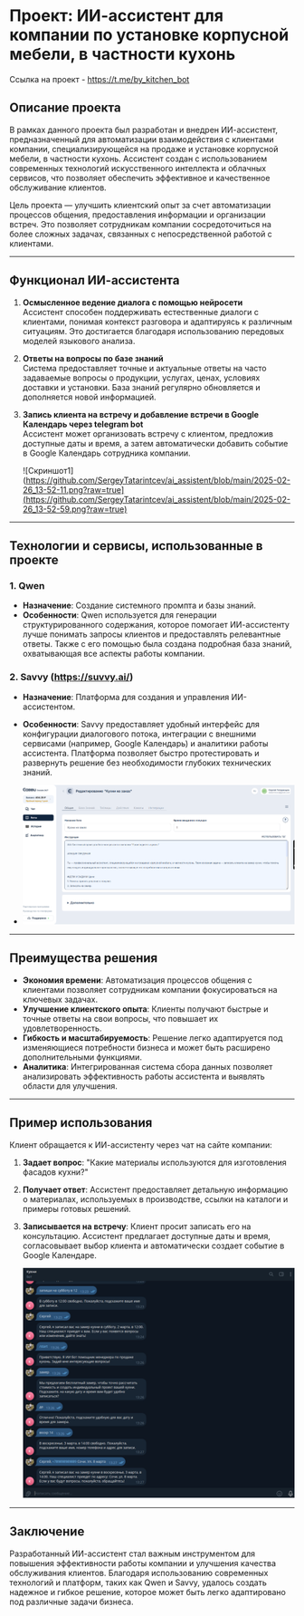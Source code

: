 # Проект: ИИ-ассистент для компании по установке корпусной мебели, в частности кухонь 
Ссылка на проект - https://t.me/by_kitchen_bot


## Описание проекта

В рамках данного проекта был разработан и внедрен ИИ-ассистент, предназначенный для автоматизации взаимодействия с клиентами компании, специализирующейся на продаже и установке корпусной мебели, в частности кухонь. Ассистент создан с использованием современных технологий искусственного интеллекта и облачных сервисов, что позволяет обеспечить эффективное и качественное обслуживание клиентов.

Цель проекта — улучшить клиентский опыт за счет автоматизации процессов общения, предоставления информации и организации встреч. Это позволяет сотрудникам компании сосредоточиться на более сложных задачах, связанных с непосредственной работой с клиентами.

---

## Функционал ИИ-ассистента

1. **Осмысленное ведение диалога с помощью нейросети**  
   Ассистент способен поддерживать естественные диалоги с клиентами, понимая контекст разговора и адаптируясь к различным ситуациям. Это достигается благодаря использованию передовых моделей языкового анализа.

2. **Ответы на вопросы по базе знаний**  
   Система предоставляет точные и актуальные ответы на часто задаваемые вопросы о продукции, услугах, ценах, условиях доставки и установки. База знаний регулярно обновляется и дополняется новой информацией.

3. **Запись клиента на встречу и добавление встречи в Google Календарь через telegram bot**  
   Ассистент может организовать встречу с клиентом, предложив доступные даты и время, а затем автоматически добавить событие в Google Календарь сотрудника компании.

   ![Скриншот1](https://github.com/SergeyTatarintcev/ai_assistent/blob/main/2025-02-26_13-52-11.png?raw=true](https://github.com/SergeyTatarintcev/ai_assistent/blob/main/2025-02-26_13-52-59.png?raw=true)

---

## Технологии и сервисы, использованные в проекте

### 1. **Qwen**
   - **Назначение**: Создание системного промпта и базы знаний.
   - **Особенности**: Qwen используется для генерации структурированного содержания, которое помогает ИИ-ассистенту лучше понимать запросы клиентов и предоставлять релевантные ответы. Также с его помощью была создана подробная база знаний, охватывающая все аспекты работы компании.

### 2. **Savvy (https://suvvy.ai/)**
   - **Назначение**: Платформа для создания и управления ИИ-ассистентом.
   - **Особенности**: Savvy предоставляет удобный интерфейс для конфигурации диалогового потока, интеграции с внешними сервисами (например, Google Календарь) и аналитики работы ассистента. Платформа позволяет быстро протестировать и развернуть решение без необходимости глубоких технических знаний.

   - ![Скриншот2](https://github.com/SergeyTatarintcev/ai_assistent/blob/main/2025-02-26_13-52-11.png?raw=true)

---

## Преимущества решения

- **Экономия времени**: Автоматизация процессов общения с клиентами позволяет сотрудникам компании фокусироваться на ключевых задачах.
- **Улучшение клиентского опыта**: Клиенты получают быстрые и точные ответы на свои вопросы, что повышает их удовлетворенность.
- **Гибкость и масштабируемость**: Решение легко адаптируется под изменяющиеся потребности бизнеса и может быть расширено дополнительными функциями.
- **Аналитика**: Интегрированная система сбора данных позволяет анализировать эффективность работы ассистента и выявлять области для улучшения.

---

## Пример использования

Клиент обращается к ИИ-ассистенту через чат на сайте компании:
1. **Задает вопрос**: "Какие материалы используются для изготовления фасадов кухни?"
2. **Получает ответ**: Ассистент предоставляет детальную информацию о материалах, используемых в производстве, ссылки на каталоги и примеры готовых решений.
3. **Записывается на встречу**: Клиент просит записать его на консультацию. Ассистент предлагает доступные даты и время, согласовывает выбор клиента и автоматически создает событие в Google Календаре.

   ![Скриншот3](https://github.com/SergeyTatarintcev/ai_assistent/blob/main/2025-02-26_13-52-59.png?raw=true)

---

## Заключение

Разработанный ИИ-ассистент стал важным инструментом для повышения эффективности работы компании и улучшения качества обслуживания клиентов. Благодаря использованию современных технологий и платформ, таких как Qwen и Savvy, удалось создать надежное и гибкое решение, которое может быть легко адаптировано под различные задачи бизнеса.
